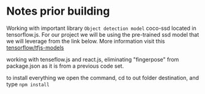 # Notes prior building

Working with important library `Object detection model` coco-ssd located in tensorflow.js. For our project we will be using the pre-trained
ssd model that we will leverage from the link below.
More information visit this [tensorflow/tfjs-models](https://github.com/tensorflow/tfjs-models#readme)

working with tenseflow.js and react.js, eliminating "fingerpose" from package.json as it is from a previous code set.

to install everything we open the command, cd to out folder destination, and type `npm install`
